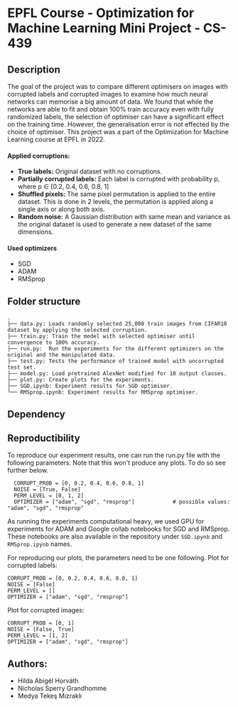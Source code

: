 # EPFL Course - Optimization for Machine Learning Mini Project - CS-439

## Description
The goal of the project was to compare different optimisers on images with corrupted labels and corrupted images to examine how much neural networks can memorise a big amount of data. We found that while the networks are able to fit and obtain 100\% train accuracy even with fully randomized labels, the selection of optimiser can have a significant effect on the training time. However, the generalisation error is not effected by the choice of optimiser. This project was a part of the Optimization for Machine Learning course at EPFL in 2022. 

#### Applied corruptions:
- **True labels:** Original dataset with no corruptions.
- **Partially corrupted labels:** Each label is corrupted with probability p, where p ∈ [0.2, 0.4, 0.6, 0.8, 1]
- **Shuffled pixels:** The same pixel permutation is applied to the entire dataset. This is done in 2 levels, the permutation is applied along a single axis or along both axis.
- **Random noise:** A Gaussian distribution with same mean and variance as the original dataset is used to generate a new dataset of the same dimensions.

#### Used optimizers
- SGD
- ADAM
- RMSprop

## Folder structure
    .
    ├── data.py: Loads randomly selected 25,000 train images from CIFAR10 dataset by applying the selected corruption.
    ├── train.py: Train the model with selected optimiser until convergence to 100% accuracy. 
    ├── run.py:  Run the experiments for the different optimizers on the original and the manipulated data.
    ├── test.py: Tests the performance of trained model with uncorrupted test set.
    ├── model.py: Load pretrained AlexNet modified for 10 output classes.
    ├── plot.py: Create plots for the experiments.
    ├── SGD.ipynb: Experiment results for SGD optimiser.
    └── RMSprop.ipynb: Experiment results for RMSprop optimiser.

## Dependency



## Reproductibility
To reproduce our experiment results, one can run the run.py file with the following parameters. Note that this won't produce any plots. To do so see further below.
```
  CORRUPT_PROB = [0, 0.2, 0.4, 0.6, 0.8, 1]
  NOISE = [True, False]
  PERM_LEVEL = [0, 1, 2]
  OPTIMIZER = ["adam", "sgd", "rmsprop"]            # possible values: "adam", "sgd", "rmsprop"
```
As running the experiments computational heavy, we used GPU for experiments for ADAM and Google collab notebooks for SGD and RMSprop.
These notebooks are also available in the repository under `SGD.ipynb` and `RMSprop.ipynb` names.

For reproducing our plots, the parameters need to be one following. 
Plot for corrupted labels:
```
CORRUPT_PROB = [0, 0.2, 0.4, 0.6, 0.8, 1]
NOISE = [False]
PERM_LEVEL = []
OPTIMIZER = ["adam", "sgd", "rmsprop"] 
```
Plot for corrupted images: 
```
CORRUPT_PROB = [0, 1]
NOISE = [False, True]
PERM_LEVEL = [1, 2]
OPTIMIZER = ["adam", "sgd", "rmsprop"] 
```

## Authors:
- Hilda Abigél Horváth
- Nicholas Sperry Grandhomme
- Medya Tekeş Mızraklı
